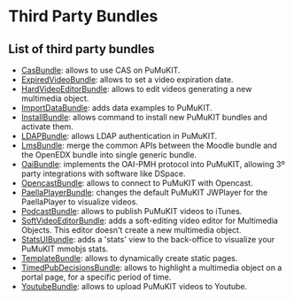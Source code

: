 Third Party Bundles
===================

List of third party bundles
---------------------------

* [CasBundle](https://github.com/pumukit/PumukitCasBundle): allows to use CAS on PuMuKIT.
* [ExpiredVideoBundle](https://github.com/teltek/PumukitExpiredVideoBundle): allows to set a video expiration date.
* [HardVideoEditorBundle](https://github.com/teltek/PumukitHardVideoEditorBundle): allows to edit videos generating a new multimedia object.
* [ImportDataBundle](https://github.com/pumukit/PumukitImportDataBundle): adds data examples to PuMuKIT.
* [InstallBundle](https://github.com/pumukit/PumukitInstallBundle): allows command to install new PuMuKIT bundles and activate them.
* [LDAPBundle](https://github.com/pumukit/PumukitLDAPBundle): allows LDAP authentication in PuMuKIT.
* [LmsBundle](https://github.com/teltek/PumukitLmsBundle): merge the common APIs between the Moodle bundle and the OpenEDX bundle into single generic bundle.
* [OaiBundle](https://github.com/pumukit/PumukitOaiBundle): implements the OAI-PMH protocol into PuMuKIT, allowing 3º party integrations with software like DSpace.
* [OpencastBundle](https://github.com/pumukit/PumukitOpencastBundle): allows to connect to PuMuKIT with Opencast.
* [PaellaPlayerBundle](https://github.com/teltek/PuMuKIT2-paella-player-bundle/blob/1.0.x/README.md): changes the default PuMuKIT JWPlayer for the PaellaPlayer to visualize videos.
* [PodcastBundle](https://github.com/pumukit/PumukitPodcastBundle): allows to publish PuMuKIT videos to iTunes.
* [SoftVideoEditorBundle](https://github.com/teltek/PumukitSoftVideoEditorBundle): adds a soft-editing video editor for Multimedia Objects. This editor doesn't create a new multimedia object.
* [StatsUIBundle](https://github.com/teltek/PuMuKIT2-stats-ui-bundle/blob/1.0.x/README.md): adds a 'stats' view to the back-office to visualize your PuMuKIT mmobjs stats.
* [TemplateBundle](https://github.com/pumukit/PumukitTemplateBundle): allows to dynamically create static pages. 
* [TimedPubDecisionsBundle](https://github.com/teltek/PumukitTimedPubDecisionsBundle): allows to highlight a multimedia object on a portal page, for a specific period of time.
* [YoutubeBundle](https://github.com/teltek/PumukitYoutubeBundle/blob/master/README.md): allows to upload PuMuKIT videos to Youtube.
